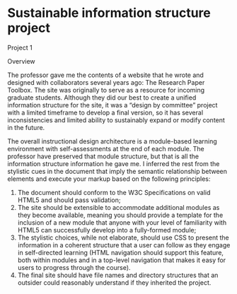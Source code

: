 # Sustainable information structure project
Project 1

Overview 

The professor gave me the contents of a website that he wrote and designed with collaborators several years ago: The Research Paper Toolbox. The site was originally to serve as a resource for incoming graduate students. Although they did our best to create a unified information structure for the site, it was a “design by committee” project with a limited timeframe to develop a final version, so it has several inconsistencies and limited ability to sustainably expand or modify content in the future.

The overall instructional design architecture is a module-based learning environment with self-assessments at the end of each module. The professor have preserved that module structure, but that is all the information structure information he gave me. I inferred the rest from the stylistic cues in the document that imply the semantic relationship between elements and execute your markup based on the following principles: 

<ol>
  <li>
    The document should conform to the W3C Specifications on valid HTML5 and should pass validation;
  </li>
  <li>
    The site should be extensible to accommodate additional modules as they become available, meaning  you should provide a template for the inclusion of a new module that anyone with     your level of familiarity with HTML5 can successfully develop into a fully-formed module;
  </li>
  <li>
    The stylistic choices, while not elaborate, should use CSS to present the information in a coherent structure that a user can follow as they engage in self-directed learning (HTML     navigation should support this feature, both within modules and in a top-level navigation that makes it easy for users to progress through  the course).
  </li>
  <li>
    The final site should have file names and directory structures that an outsider could reasonably understand if they inherited the project.
  </li>
</ol>
